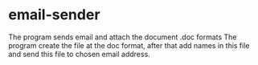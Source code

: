 # email-sender
The program sends email and attach the document .doc formats
The program create the file at the doc format, after that add names in this file and send this file to chosen email address.
